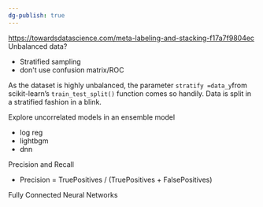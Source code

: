 ```yaml
---
dg-publish: true
---
```

https://towardsdatascience.com/meta-labeling-and-stacking-f17a7f9804ec
Unbalanced data?
- Stratified sampling
- don't use confusion matrix/ROC

As the dataset is highly unbalanced, the parameter `stratify =data_y`from scikit-learn’s `train_test_split()` function comes so handily. Data is split in a stratified fashion in a blink.


Explore uncorrelated models in an ensemble model
- log reg
- lightbgm
- dnn


Precision and Recall

-   Precision = TruePositives / (TruePositives + FalsePositives)

Fully Connected Neural Networks
